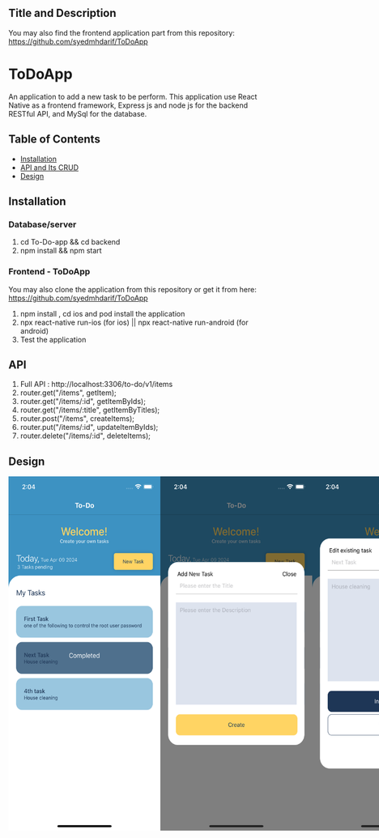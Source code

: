 ## Title and Description

You may also find the frontend application part from this repository: https://github.com/syedmhdarif/ToDoApp

# ToDoApp
An application to add a new task to be perform. This application use React Native as a frontend framework, Express js and node js for the backend RESTful API, and MySql for the database.

## Table of Contents

- [Installation](#installation)
- [API and Its CRUD](#API)
- [Design](#design)

## Installation

### Database/server
1. cd To-Do-app && cd backend
2. npm install && npm start

### Frontend - ToDoApp 
You may also clone the application from this repository or get it from here: https://github.com/syedmhdarif/ToDoApp
1. npm install , cd ios and pod install the application
2. npx react-native run-ios (for ios) || npx react-native run-android (for android)
3. Test the application

## API 

1. Full API : http://localhost:3306/to-do/v1/items
2. router.get("/items", getItem);
3. router.get("/items/:id", getItemByIds);
4. router.get("/items/:title", getItemByTitles);
5. router.post("/items", createItems);
6. router.put("/items/:id", updateItemByIds);
7. router.delete("/items/:id", deleteItems);

## Design

<div style="display: flex; flex-direction: row;">
  <img src="https://github.com/syedmhdarif/node-rest-api/blob/main/To-do-app/backend/assets/screenshot1.png" alt="Home page" width="300" height="700">
  <img src="https://github.com/syedmhdarif/node-rest-api/blob/main/To-do-app/backend/assets/screenshot2.png" alt="Add New Task" width="300" height="700">
  <img src="https://github.com/syedmhdarif/node-rest-api/blob/main/To-do-app/backend/assets/screenshot3.png" alt="Edit/delete/update existing task" width="300" height="700">
  <img src="https://github.com/syedmhdarif/node-rest-api/blob/main/To-do-app/backend/assets/screenshot4.png" alt="Edit/delete/update existing task" width="300" height="700">
</div>
